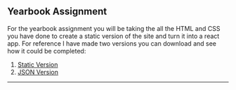 ## Yearbook Assignment

For the yearbook assignment you will be taking the all the HTML and CSS you have done to create a static version of the site and turn it into a react app. For reference I have made two versions you can download and see how it could be completed: 

1. [Static Version](/downloads/yearbook-static.zip)
1. [JSON Version](/downloads/yearbook-dynamic.zip)

---
